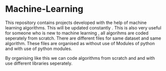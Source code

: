 # Machine-Learning
This repository contains projects developed with the help of machine learning algorithms. This will be updated constantly . This is also very useful for someone who is new to machine learning , all algorihms are coded seperately from scratch.
There are different files for same dataset and same algorithm. These files are organised as without use of Modules of python and with use of python modules.

By organising like this we can code algorithms from scratch and and with use different libraries seperately.
